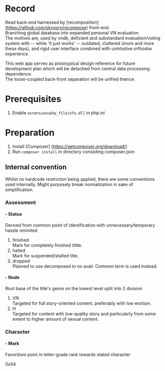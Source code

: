 # Record

Read back-end harnessed by [recomposition] (https://github.com/skyvory/recompose) front-end.  
Branching global database into expanded personal VN evaluation.  
The motives are, used by vndb, deficient and substandard evaluation/voting system with -- while 'it just works' -- outdated, cluttered (more and more these days), and rigid user interface combined with unintuitive orthodox experience.

This web app serves as prototypical design reference for future development plan which will be detached from central data processing dependence.  
The loose-coupled back-front separation will be unified thence.

# Prerequisites
1. Enable `extension=php_fileinfo.dll` in php.ini

# Preparation
1. Install [Composer] (https://getcomposer.org/download/)
2. Run `composer install` in directory consisting composer.json

## Internal convention
Whilst no hardcode restriction being applied, there are some conventions used internally. Might purposely break normalization in sake of simplification.

### Assessment
#### - Status
Derived from common point of identification with unnecessary/temporary hassle ommited  
1.  finished  
Mark for completely finished tittle.  
2.  halted  
Mark for suspended/stalled title.  
3. dropped  
Planned to use decomposed to no avail. Common term is used instead.  

#### - Node
Root base of the title's genre on the lowest level split into 2 division  
1. VN  
Targeted for full story-oriented content, preferably with low erotism.  
2. H  
Targeted for content with low-quality story and particularly from some extent to higher amount of sexual content.  

### Character
#### - Mark
Favoritism point in letter-grade rank towards stated character  

0x04